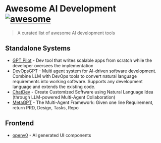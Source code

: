 # Awesome AI Development  [![awesome](https://cdn.rawgit.com/sindresorhus/awesome/master/media/badge.svg)](https://github.com/sindresorhus/awesome)

> A curated list of awesome AI development tools

## Standalone Systems
- [GPT Pilot](https://github.com/Pythagora-io/gpt-pilot) - Dev tool that writes scalable apps from scratch while the developer oversees the implementation
- [DevOpsGPT](https://github.com/kuafuai/DevOpsGPT) - Multi agent system for AI-driven software development. Combine LLM with DevOps tools to convert natural language requirements into working software. Supports any development language and extends the existing code.
- [ChatDev](https://github.com/OpenBMB/ChatDev) - Create Customized Software using Natural Language Idea (through LLM-powered Multi-Agent Collaboration)
- [MetaGPT](https://github.com/geekan/MetaGPT) - The Multi-Agent Framework: Given one line Requirement, return PRD, Design, Tasks, Repo

## Frontend
- [openv0](https://github.com/raidendotai/openv0) - AI generated UI components 
